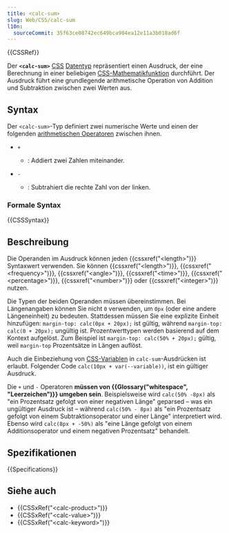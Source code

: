 ```yaml
---
title: <calc-sum>
slug: Web/CSS/calc-sum
l10n:
  sourceCommit: 35f63ce08742ec649bca904ea12e11a3b018ad6f
---
```


{{CSSRef}}

Der **`<calc-sum>`** [CSS](/de/docs/Web/CSS) [Datentyp](/de/docs/Web/CSS/CSS_Values_and_Units/CSS_data_types) repräsentiert einen Ausdruck, der eine Berechnung in einer beliebigen [CSS-Mathematikfunktion](/de/docs/Web/CSS/CSS_Values_and_Units/CSS_Value_Functions#math_functions) durchführt. Der Ausdruck führt eine grundlegende arithmetische Operation von Addition und Subtraktion zwischen zwei Werten aus.

## Syntax

Der `<calc-sum>`-Typ definiert zwei numerische Werte und einen der folgenden [arithmetischen Operatoren](/de/docs/Learn_web_development/Core/Scripting/Math#arithmetic_operators) zwischen ihnen.

- `+`

  - : Addiert zwei Zahlen miteinander.

- `-`

  - : Subtrahiert die rechte Zahl von der linken.

### Formale Syntax

{{CSSSyntax}}

## Beschreibung

Die Operanden im Ausdruck können jeden {{cssxref("&lt;length&gt;")}} Syntaxwert verwenden. Sie können {{cssxref("&lt;length&gt;")}}, {{cssxref("&lt;frequency&gt;")}}, {{cssxref("&lt;angle&gt;")}}, {{cssxref("&lt;time&gt;")}}, {{cssxref("&lt;percentage&gt;")}}, {{cssxref("&lt;number&gt;")}} oder {{cssxref("&lt;integer&gt;")}} nutzen.

Die Typen der beiden Operanden müssen übereinstimmen. Bei Längenangaben können Sie nicht `0` verwenden, um `0px` (oder eine andere Längeneinheit) zu bedeuten. Stattdessen müssen Sie eine explizite Einheit hinzufügen: `margin-top: calc(0px + 20px);` ist gültig, während `margin-top: calc(0 + 20px);` ungültig ist. Prozentwerttypen werden basierend auf dem Kontext aufgelöst. Zum Beispiel ist `margin-top: calc(50% + 20px);` gültig, weil `margin-top` Prozentsätze in Längen auflöst.

Auch die Einbeziehung von [CSS-Variablen](/de/docs/Web/CSS/CSS_cascading_variables) in `calc-sum`-Ausdrücken ist erlaubt. Folgender Code `calc(10px + var(--variable))`, ist ein gültiger Ausdruck.

Die `+` und `-` Operatoren **müssen von {{Glossary("whitespace", "Leerzeichen")}} umgeben sein**. Beispielsweise wird `calc(50% -8px)` als "ein Prozentsatz gefolgt von einer negativen Länge" geparsed – was ein ungültiger Ausdruck ist – während `calc(50% - 8px)` als "ein Prozentsatz gefolgt von einem Subtraktionsoperator und einer Länge" interpretiert wird. Ebenso wird `calc(8px + -50%)` als "eine Länge gefolgt von einem Additionsoperator und einem negativen Prozentsatz" behandelt.

## Spezifikationen

{{Specifications}}

## Siehe auch

- {{CSSxRef("&lt;calc-product&gt;")}}
- {{CSSxRef("&lt;calc-value&gt;")}}
- {{CSSxRef("&lt;calc-keyword&gt;")}}
